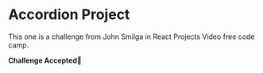 # Accordion Project

This one is a challenge from John Smilga in React Projects Video free code camp.

**Challenge Accepted🤠**
